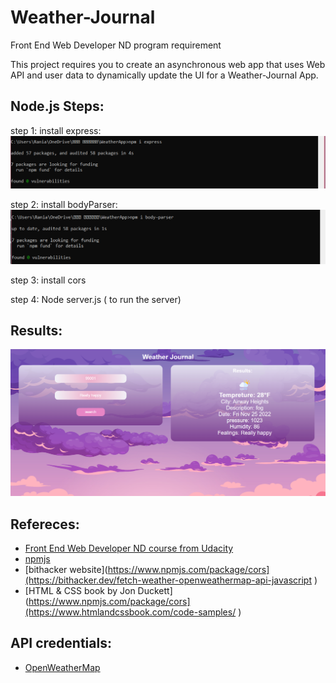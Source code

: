 # Weather-Journal
Front End Web Developer ND program requirement

This project requires you to create an asynchronous web app that uses Web API and user data to dynamically update the UI for a Weather-Journal App.

## Node.js Steps: 
step 1: install express:
![ install express](steps/express.png)

step 2: install bodyParser:
![ install bodyParser](steps/bodyparser.png)

step 3: install cors

step 4: Node server.js ( to run the server)
 
## Results:
![Results](steps/app.png)

## Refereces: 
- [Front End Web Developer ND course from Udacity](https://www.udacity.com/course/front-end-web-developer-nanodegree--nd001)
- [npmjs](https://www.npmjs.com/package/cors)
- [bithacker website](https://www.npmjs.com/package/cors](https://bithacker.dev/fetch-weather-openweathermap-api-javascript )
- [HTML & CSS book by Jon Duckett](https://www.npmjs.com/package/cors](https://www.htmlandcssbook.com/code-samples/ )
 
## API credentials:
- [OpenWeatherMap](https://www.OpenWeatherMap.com)



